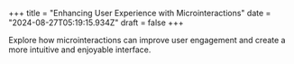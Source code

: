 +++
title = "Enhancing User Experience with Microinteractions"
date = "2024-08-27T05:19:15.934Z"
draft = false
+++

  Explore how microinteractions can improve user engagement and create a more intuitive and enjoyable interface.
        